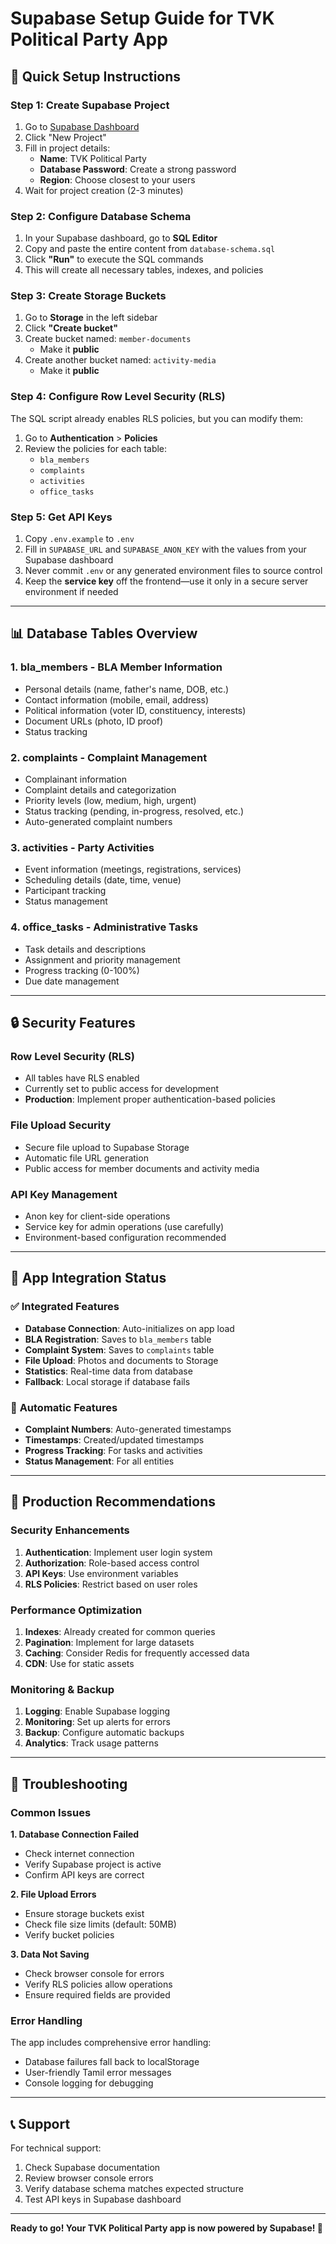 # Supabase Setup Guide for TVK Political Party App

## 🚀 Quick Setup Instructions

### Step 1: Create Supabase Project
1. Go to [Supabase Dashboard](https://app.supabase.com)
2. Click "New Project"
3. Fill in project details:
   - **Name**: TVK Political Party
   - **Database Password**: Create a strong password
   - **Region**: Choose closest to your users
4. Wait for project creation (2-3 minutes)

### Step 2: Configure Database Schema
1. In your Supabase dashboard, go to **SQL Editor**
2. Copy and paste the entire content from `database-schema.sql`
3. Click **"Run"** to execute the SQL commands
4. This will create all necessary tables, indexes, and policies

### Step 3: Create Storage Buckets
1. Go to **Storage** in the left sidebar
2. Click **"Create bucket"**
3. Create bucket named: `member-documents`
   - Make it **public**
4. Create another bucket named: `activity-media`
   - Make it **public**

### Step 4: Configure Row Level Security (RLS)
The SQL script already enables RLS policies, but you can modify them:

1. Go to **Authentication** > **Policies**
2. Review the policies for each table:
   - `bla_members`
   - `complaints` 
   - `activities`
   - `office_tasks`

### Step 5: Get API Keys
1. Copy `.env.example` to `.env`
2. Fill in `SUPABASE_URL` and `SUPABASE_ANON_KEY` with the values from your Supabase dashboard
3. Never commit `.env` or any generated environment files to source control
4. Keep the **service key** off the frontend—use it only in a secure server environment if needed

---

## 📊 Database Tables Overview

### 1. **bla_members** - BLA Member Information
- Personal details (name, father's name, DOB, etc.)
- Contact information (mobile, email, address)
- Political information (voter ID, constituency, interests)
- Document URLs (photo, ID proof)
- Status tracking

### 2. **complaints** - Complaint Management
- Complainant information
- Complaint details and categorization
- Priority levels (low, medium, high, urgent)
- Status tracking (pending, in-progress, resolved, etc.)
- Auto-generated complaint numbers

### 3. **activities** - Party Activities
- Event information (meetings, registrations, services)
- Scheduling details (date, time, venue)
- Participant tracking
- Status management

### 4. **office_tasks** - Administrative Tasks
- Task details and descriptions
- Assignment and priority management
- Progress tracking (0-100%)
- Due date management

---

## 🔒 Security Features

### Row Level Security (RLS)
- All tables have RLS enabled
- Currently set to public access for development
- **Production**: Implement proper authentication-based policies

### File Upload Security
- Secure file upload to Supabase Storage
- Automatic file URL generation
- Public access for member documents and activity media

### API Key Management
- Anon key for client-side operations
- Service key for admin operations (use carefully)
- Environment-based configuration recommended

---

## 🎯 App Integration Status

### ✅ **Integrated Features**
- **Database Connection**: Auto-initializes on app load
- **BLA Registration**: Saves to `bla_members` table
- **Complaint System**: Saves to `complaints` table
- **File Upload**: Photos and documents to Storage
- **Statistics**: Real-time data from database
- **Fallback**: Local storage if database fails

### 🔄 **Automatic Features**
- **Complaint Numbers**: Auto-generated timestamps
- **Timestamps**: Created/updated timestamps
- **Progress Tracking**: For tasks and activities
- **Status Management**: For all entities

---

## 🚧 Production Recommendations

### Security Enhancements
1. **Authentication**: Implement user login system
2. **Authorization**: Role-based access control
3. **API Keys**: Use environment variables
4. **RLS Policies**: Restrict based on user roles

### Performance Optimization
1. **Indexes**: Already created for common queries
2. **Pagination**: Implement for large datasets
3. **Caching**: Consider Redis for frequently accessed data
4. **CDN**: Use for static assets

### Monitoring & Backup
1. **Logging**: Enable Supabase logging
2. **Monitoring**: Set up alerts for errors
3. **Backup**: Configure automatic backups
4. **Analytics**: Track usage patterns

---

## 🔧 Troubleshooting

### Common Issues

**1. Database Connection Failed**
- Check internet connection
- Verify Supabase project is active
- Confirm API keys are correct

**2. File Upload Errors**
- Ensure storage buckets exist
- Check file size limits (default: 50MB)
- Verify bucket policies

**3. Data Not Saving**
- Check browser console for errors
- Verify RLS policies allow operations
- Ensure required fields are provided

### Error Handling
The app includes comprehensive error handling:
- Database failures fall back to localStorage
- User-friendly Tamil error messages
- Console logging for debugging

---

## 📞 Support

For technical support:
1. Check Supabase documentation
2. Review browser console errors
3. Verify database schema matches expected structure
4. Test API keys in Supabase dashboard

---

**Ready to go! Your TVK Political Party app is now powered by Supabase! 🎉**